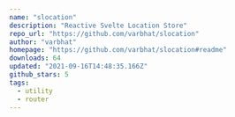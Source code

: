 ```yaml
---
name: "slocation"
description: "Reactive Svelte Location Store"
repo_url: "https://github.com/varbhat/slocation"
author: "varbhat"
homepage: "https://github.com/varbhat/slocation#readme"
downloads: 64
updated: "2021-09-16T14:48:35.166Z"
github_stars: 5
tags: 
  - utility
  - router
---
```

